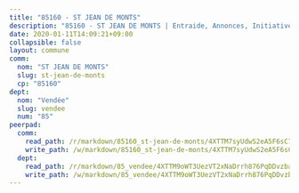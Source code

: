 ```yaml
---
title: "85160 - ST JEAN DE MONTS"
description: "85160 - ST JEAN DE MONTS | Entraide, Annonces, Initiatives"
date: 2020-01-11T14:09:21+09:00
collapsible: false
layout: commune
comm:
  nom: "ST JEAN DE MONTS"
  slug: st-jean-de-monts
  cp: "85160"
dept:
  nom: "Vendée"
  slug: vendee
  num: "85"
peerpad:
  comm:
    read_path: /r/markdown/85160_st-jean-de-monts/4XTTM7syUdwS2eA5F6sC7tRAmNwVump6PUpZ4gqwc8NfS9jnq
    write_path: /w/markdown/85160_st-jean-de-monts/4XTTM7syUdwS2eA5F6sC7tRAmNwVump6PUpZ4gqwc8NfS9jnq-K3TgTxW5tViJVHdn413WffR81VSaYjUPsA2BXA9KaFQiSfeTMVVeq4fnQNkAdGdk7SV5NBfNwJwFw7tHQm2VsDnvFqQDvxHYyp1RT5BJvcnr5phutiyVXLWRw6q3WJNCsMsqTTWH
  dept:
    read_path: /r/markdown/85_vendee/4XTTM9oWT3UezVT2xNaDrrh876PqDDvzbaovSPP6P6ha63Ezk
    write_path: /w/markdown/85_vendee/4XTTM9oWT3UezVT2xNaDrrh876PqDDvzbaovSPP6P6ha63Ezk-K3TgTz4T2Ao5CxcmNgKRpi6DXEbSZWgvvZNdT7V4KiJycR1vvtGLxg5iYYYKajishdNzKNazAywn7vjwqtQs859ALiENaqFJQsULDwd4rYqVPy8n3JbNCeuPxinCnetCgcSuCcyv
---
```


